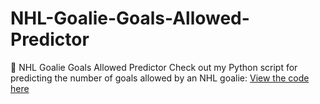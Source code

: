 # NHL-Goalie-Goals-Allowed-Predictor
🏒 NHL Goalie Goals Allowed Predictor  Check out my Python script for predicting the number of goals allowed by an NHL goalie:  [View the code here](https://github.com/GoScotty/nhl-goalie-prediction)

